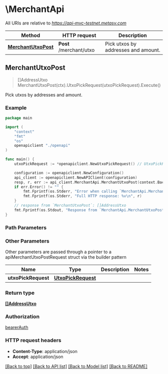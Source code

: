 # \MerchantApi

All URIs are relative to *https://api-mvc-testnet.metasv.com*

Method | HTTP request | Description
------------- | ------------- | -------------
[**MerchantUtxoPost**](MerchantApi.md#MerchantUtxoPost) | **Post** /merchant/utxo | Pick utxos by addresses and amount.



## MerchantUtxoPost

> []AddressUtxo MerchantUtxoPost(ctx).UtxoPickRequest(utxoPickRequest).Execute()

Pick utxos by addresses and amount.



### Example

```go
package main

import (
    "context"
    "fmt"
    "os"
    openapiclient "./openapi"
)

func main() {
    utxoPickRequest := *openapiclient.NewUtxoPickRequest() // UtxoPickRequest |  (optional)

    configuration := openapiclient.NewConfiguration()
    api_client := openapiclient.NewAPIClient(configuration)
    resp, r, err := api_client.MerchantApi.MerchantUtxoPost(context.Background()).UtxoPickRequest(utxoPickRequest).Execute()
    if err.Error() != "" {
        fmt.Fprintf(os.Stderr, "Error when calling `MerchantApi.MerchantUtxoPost``: %v\n", err)
        fmt.Fprintf(os.Stderr, "Full HTTP response: %v\n", r)
    }
    // response from `MerchantUtxoPost`: []AddressUtxo
    fmt.Fprintf(os.Stdout, "Response from `MerchantApi.MerchantUtxoPost`: %v\n", resp)
}
```

### Path Parameters



### Other Parameters

Other parameters are passed through a pointer to a apiMerchantUtxoPostRequest struct via the builder pattern


Name | Type | Description  | Notes
------------- | ------------- | ------------- | -------------
 **utxoPickRequest** | [**UtxoPickRequest**](UtxoPickRequest.md) |  | 

### Return type

[**[]AddressUtxo**](AddressUtxo.md)

### Authorization

[bearerAuth](../README.md#bearerAuth)

### HTTP request headers

- **Content-Type**: application/json
- **Accept**: application/json

[[Back to top]](#) [[Back to API list]](../README.md#documentation-for-api-endpoints)
[[Back to Model list]](../README.md#documentation-for-models)
[[Back to README]](../README.md)

